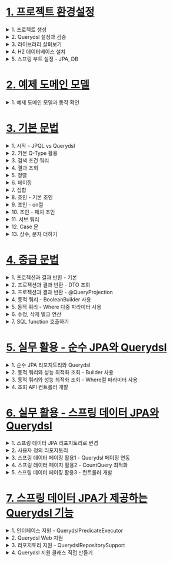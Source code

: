 # [1. 프로젝트 환경설정](./1.project-setting)

<details> <summary> 1. 프로젝트 생성 </summary>

</details>

<details> <summary> 2. Querydsl 설정과 검증 </summary>

### Querydsl 설정과 검증
- `build.gradle`에 주석을 참고해서 querydsl 설정 추가
```gradle
plugins {
	id 'org.springframework.boot' version ‘2.2.2.RELEASE'
	id 'io.spring.dependency-management' version '1.0.8.RELEASE'
	//querydsl 추가
	id "com.ewerk.gradle.plugins.querydsl" version "1.0.10"
	id 'java'
}
group = 'study'
version = '0.0.1-SNAPSHOT'
sourceCompatibility = '1.8'
configurations {
	compileOnly {
		extendsFrom annotationProcessor
	}
}
repositories {
	mavenCentral()
}
dependencies {
	implementation 'org.springframework.boot:spring-boot-starter-data-jpa'
	implementation 'org.springframework.boot:spring-boot-starter-web'
	//querydsl 추가
	implementation 'com.querydsl:querydsl-jpa'
	compileOnly 'org.projectlombok:lombok'
	runtimeOnly 'com.h2database:h2'
	annotationProcessor 'org.projectlombok:lombok'
	testImplementation('org.springframework.boot:spring-boot-starter-test') {
		exclude group: ‘org.junit.vintage’, module: ‘junit-vintage-engine'
	}
}
test {
	useJUnitPlatform()
}
//querydsl 추가 시작
def querydslDir = "$buildDir/generated/querydsl"
querydsl {
	jpa = true
	querydslSourcesDir = querydslDir
}
sourceSets {
	main.java.srcDir querydslDir
}
configurations {
	querydsl.extendsFrom compileClasspath
}
compileQuerydsl {
	options.annotationProcessorPath = configurations.querydsl
}
//querydsl 추가 끝
```

### Querydsl 환경설정 검증
**검증용 엔티티 생성**
```java
package study.querydsl.entity;
import lombok.Getter;
import lombok.Setter;
import javax.persistence.Entity;
import javax.persistence.GeneratedValue;
import javax.persistence.Id;
@Entity
@Getter @Setter
public class Hello {
    @Id @GeneratedValue
    private Long id;
}
```

#### 검증용 Q 타입 생성
**Gradle Intellij 사용법**
- Gradle -> Tasks -> build -> clean
- Gradle -> Tasks -> other -> compileQuerydsl

**Gradle 콘솔 사용법**
- ./gradlew clean compileQuerydsl

#### Q타입 생성 확인
- build -> generated -> querydsl
    - study.querydsl.entity.QHello.java 파일이 생성되어 있어야 함

> 참고: Q타입은 컴파일 시점에 자동 생성되므로 버전관리(GIT)에 포함하지 않는 것이 좋다. 앞서 설정에서
> 생성 위치를 gradle build 폴더 아래 생성되도록 했기 때문에 이 부분도 자연스럽게 해결된다.
> (대부분 gradle build 폴더를 git에 포함하지 않는다.)

**테스트 케이스로 실행 검증**
```java
package study.querydsl;
import com.querydsl.jpa.impl.JPAQueryFactory;
import org.assertj.core.api.Assertions;
import org.junit.jupiter.api.Test;
import org.springframework.beans.factory.annotation.Autowired;
import org.springframework.boot.test.context.SpringBootTest;
import org.springframework.test.annotation.Commit;
import org.springframework.transaction.annotation.Transactional;
import study.querydsl.entity.Hello;
import study.querydsl.entity.QHello;
import javax.persistence.EntityManager;
import java.util.List;
@SpringBootTest
@Transactional
class QuerydslApplicationTests {
    @Autowired
    EntityManager em;
    @Test
    void contextLoads() {
        Hello hello = new Hello();
        em.persist(hello);
        JPAQueryFactory query = new JPAQueryFactory(em);
        QHello qHello = QHello.hello; //Querydsl Q타입 동작 확인
        Hello result = query
                .selectFrom(qHello)
                .fetchOne();
        Assertions.assertThat(result).isEqualTo(hello);
        //lombok 동작 확인 (hello.getId())
        Assertions.assertThat(result.getId()).isEqualTo(hello.getId());
    }
}
```
- Querydsl Q타입이 정상 동작하는가?
- lombok이 정상 동작 하는가?

> 참고: 스프링 부트에 아무런 설정도 하지 않으면 h2 DB를 메모리 모드로 JVM안에서 실행한다.

</details>

<details> <summary> 3. 라이브러리 살펴보기 </summary>

### 라이브러리 살펴보기
**gradle 의존관계 보기**
- `./gradlew dependencies --configuration compileClasspath`

**Querydsl 라이브러리 살펴보기**
- querydsl-apt: Querydsl 관련 코드 생성 기능 제공
- querydsl-jpa: querydsl 라이브러리

**스프링 부트 라이브러리 살펴보기**
- spring-boot-starter-web
    - spring-boot-starter-tomcat: 톰캣 (웹서버)
    - spring-webmvc: 스프링 웹 MVC
- spring-boot-starter-data-jpa
    - spring-boot-starter-aop
    - spring-boot-starter-jdbc
        - HikariCP 커넥션 풀 (부트 2.0 기본)
    - hibernate + JPA: 하이버네이트 + JPA
    - spring-data-jpa: 스프링 데이터 JPA
- spring-boot-starter(공통): 스프링 부트 + 스프링 코어 + 로깅
    - spring-boot
        - spring-core
    - spring-boot-starter-logging
        - logback, slf4j

**테스트 라이브러리**
- spring-boot-starter-test
    - junit: 테스트 프레임워크, 스프링 부트 2.2부터 junit5( jupiter ) 사용
        - 과거 버전은 vintage
    - mockito: 목 라이브러리
    - assertj: 테스트 코드를 좀 더 편하게 작성하게 도와주는 라이브러리
        - https://joel-costigliola.github.io/assertj/index.html
    - spring-test: 스프링 통합 테스트 지원

- 핵심 라이브러리
    - 스프링 MVC
    - JPA, 하이버네이트
    - 스프링 데이터 JPA
    - Queryds

- 기타 라이브러리
    - H2 데이터베이스 클라이언트
    - 커넥션 풀: 부트 기본은 HikariCP
    - 로깅 SLF4J & LogBack
    - 테스트

</details>

<details> <summary> 4. H2 데이터베이스 설치 </summary>

### H2 데이터베이스 설치
- 개발이나 테스트 용도로 가볍고 편리한 DB, 웹 화면 제공

- https://www.h2database.com/html/main.html
- 다운로드 및 설치
- h2 데이터베이스 버전은 스프링 부트 버전에 맞춘다.
- 권한 주기: `chmod 755 h2.sh`
- 데이터 베이스 파일 생성 방법
    - `jdbc:h2:~/querydsl` (최소 한번)
    - `~/querydsl.mv.db`파일 생성 확인
    - 이후 부터는 `jdbc:h2:tcp://localhost/~/querydsl` 이렇게 접속

> 참고: H2 데이터베이스의 MVCC 옵션은 H2 1.4.198 버전부터 제거 되었다. 이후 부터는 옵션 없이
> 사용하면 된다.

> 주의: 가급적 안정화 버전을 사용해라. 1.4.200 버전은 몇가지 오류가 있다.
> 현재 안정화 버전은 1.4.199(2019-03-13) 입니다.
> 다운로드 링크: https://www.h2database.com/html/download.html


</details>

<details> <summary> 5. 스프링 부트 설정 - JPA, DB </summary>

### 스프링 부트 설정 - JPA, DB

- `application.yml`
```yml
spring:
 datasource:
 url: jdbc:h2:tcp://localhost/~/querydsl
 username: sa
 password:
 driver-class-name: org.h2.Driver
 jpa:
 hibernate:
 ddl-auto: create
 properties:
 hibernate:
# show_sql: true
 format_sql: true
logging.level:
 org.hibernate.SQL: debug
# org.hibernate.type: trace
```
- spring.jpa.hibernate.ddl-auto:create
    - 이 옵션은 애플리케이션 실행 시점에 테이블을 drop 하고, 다시 생성한다.

> 참고: 모든 로그 출력은 가급적 로거를 통해 남겨야 한다.
> `show_sql`: 옵션은 `System.out`에 하이버네이트 실행 SQL을 남긴다.
> `org.hibernate.SQL`: 옵션은 logger를 통해 하이버네이트 실행 SQL을 남긴다.

### 쿼리 파라미터 로그 남기기
- 로그에 다음을 추가하기 `org.hibernate.type`: SQL 실행 파라미터를 로그로 남긴다.
- 외부 라이브러리 사용
    - https://github.com/gavlyukovskiy/spring-boot-data-source-decorator
- 스프링 부트를 사용하면 이 라이브러리만 추가하면 된다.
```
implementation 'com.github.gavlyukovskiy:p6spy-spring-boot-starter:1.5.8'
```

> 참고: 쿼리 파라미터를 로그로 남기는 외부 라이브러리는 시스템 자원을 사용하므로, 개발 단계에서는
> 편하게 사용해도 된다. 하지만 운영시스템에 적용하려면 꼭 성능테스트를 하고 사용하는 것이 좋다

</details>


# [2. 예제 도메인 모델](./2.example-domain-model)

<details> <summary> 1. 예제 도메인 모델과 동작 확인 </summary>

### 예제 도메인 모델
- 스프링 데이터 JPA와 동일한 예제 도메인 모델

### 예쩨 도메인 모델과 동작확인

**엔티티 클래스**
![image](https://user-images.githubusercontent.com/28394879/134102684-acc050af-2014-40ac-ba32-92502e61b8b8.png)

**ERD**
![image](https://user-images.githubusercontent.com/28394879/134102731-e9f9f990-0f73-4ffd-b31d-de8a37b97dd6.png)

**Member 엔티티**
```java
package study.querydsl.entity;
import lombok.*;
import javax.persistence.*;
@Entity
@Getter @Setter
@NoArgsConstructor(access = AccessLevel.PROTECTED)
@ToString(of = {"id", "username", "age"})
public class Member {
 @Id
 @GeneratedValue
 @Column(name = "member_id")
 private Long id;
 private String username;
 private int age;
 @ManyToOne(fetch = FetchType.LAZY)
 @JoinColumn(name = "team_id")
 private Team team;
 public Member(String username) {
 this(username, 0);
 }
 public Member(String username, int age) {
 this(username, age, null);
 }
 public Member(String username, int age, Team team) {
 this.username = username;
 this.age = age;
 if (team != null) {
 changeTeam(team);
 }
 }
 public void changeTeam(Team team) {
 this.team = team;
 team.getMembers().add(this);
 }
}
```
- 롬복 설명
    - @Setter: 실무에서 가급적 Setter는 사용하지 않기
    - @NoArgsConstructor AccessLevel.PROTECTED: 기본 생성자 막고 싶은데, JPA 스팩상 PROTECTED로 열어 두어야 함
    - @ToString: 가급적 내부 필드만(연관관계 없는 필드만)
- `changeTeam()`으로 양방향 연관관계 한번에 처리(연관관계 편의 메소드)

**Team 엔티티**
```java
package study.querydsl.entity;
import lombok.*;
import javax.persistence.*;
import java.util.ArrayList;
import java.util.List;
@Entity
@Getter @Setter
@NoArgsConstructor(access = AccessLevel.PROTECTED)
@ToString(of = {"id", "name"})
public class Team {
 @Id @GeneratedValue
 @Column(name = "team_id")
 private Long id;
 private String name;
 @OneToMany(mappedBy = "team")
 List<Member> members = new ArrayList<>();
 public Team(String name) {
 this.name = name;
 }
}
```
- Member와 Team은 양방향 연관관계, `Member.team`이 연관관계의 주인, `Team.members`는 연관관계의 주인이 아님,
따라서 `Member.team`이 데이터베이스 외래키 값을 변경, 반대편은 읽기만 가능

**데이터 확인 테스트**
```java
package study.querydsl.entity;
import org.junit.jupiter.api.Test;
import org.springframework.boot.test.context.SpringBootTest;
import org.springframework.test.annotation.Commit;
import org.springframework.transaction.annotation.Transactional;
import javax.persistence.EntityManager;
import javax.persistence.PersistenceContext;
import java.util.List;
@SpringBootTest
@Transactional
@Commit
public class MemberTest {
 @PersistenceContext
 EntityManager em;
 @Test

 public void testEntity() {
 Team teamA = new Team("teamA");
 Team teamB = new Team("teamB");
 em.persist(teamA);
 em.persist(teamB);
 Member member1 = new Member("member1", 10, teamA);
 Member member2 = new Member("member2", 20, teamA);
 Member member3 = new Member("member3", 30, teamB);
 Member member4 = new Member("member4", 40, teamB);
 em.persist(member1);
 em.persist(member2);
 em.persist(member3);
 em.persist(member4);
 //초기화
 em.flush();
 em.clear();
 //확인
  List<Member> members = em.createQuery("select m from Member m",
 Member.class)
  .getResultList();
  for (Member member : members) {
  System.out.println("member=" + member);
  System.out.println("-> member.team=" + member.getTeam());
  }
  }
 }
```
- 가급적 순수 JPA로 동작 확인 (뒤에서 변경)
- db 테이블 결과 확인
- 지연 로딩 동작 확인


</details>


# [3. 기본 문법](./3.basic-grammar)

<details> <summary> 1. 시작 - JPQL vs Querydsl </summary>

### 시작 - JPQL vs Querydsl
**테스트 기본 코드**
```java
package study.querydsl;
import com.querydsl.jpa.impl.JPAQueryFactory;
import org.assertj.core.api.Assertions;
import org.junit.jupiter.api.BeforeEach;
import org.junit.jupiter.api.Test;
import org.springframework.boot.test.context.SpringBootTest;
import org.springframework.transaction.annotation.Transactional;
import study.querydsl.entity.Member;
import study.querydsl.entity.QMember;
import study.querydsl.entity.Team;
import javax.persistence.EntityManager;
import javax.persistence.PersistenceContext;
import java.util.List;
import static org.assertj.core.api.Assertions.*;
import static study.querydsl.entity.QMember.*;
@SpringBootTest
@Transactional
public class QuerydslBasicTest {
 @PersistenceContext
 EntityManager em;
 @BeforeEach
 public void before() {
 Team teamA = new Team("teamA");
 Team teamB = new Team("teamB");
 em.persist(teamA);
 em.persist(teamB);
 Member member1 = new Member("member1", 10, teamA);
 Member member2 = new Member("member2", 20, teamA);
 Member member3 = new Member("member3", 30, teamB);
 Member member4 = new Member("member4", 40, teamB);
 em.persist(member1);
 em.persist(member2);
 em.persist(member3);
 em.persist(member4);
 }
}
```
- 지금부터는 이 예제로 실행

**Querydsl vs JPQL**
```java
@Test
public void startJPQL() {
 //member1을 찾아라.
 String qlString =
 "select m from Member m " +
 "where m.username = :username";
 Member findMember = em.createQuery(qlString, Member.class)
 .setParameter("username", "member1")
 .getSingleResult();
 assertThat(findMember.getUsername()).isEqualTo("member1");
}
@Test
public void startQuerydsl() {
 //member1을 찾아라.
 JPAQueryFactory queryFactory = new JPAQueryFactory(em);
 QMember m = new QMember("m");
 Member findMember = queryFactory
 .select(m)
 .from(m)
 .where(m.username.eq("member1"))//파라미터 바인딩 처리
 .fetchOne();
 assertThat(findMember.getUsername()).isEqualTo("member1");
}
```
- `EntityManager`로 `JPAQueryFactory`생성
- Querydsl은 JPQL 빌더
- JPQL: 문자(실행 시점 오류), Querydsl: 코드(컴파일 시점 오류)
- JPQL: 파라미터 바인딩 직접, Querydsl: 파라미터 바인딩 자동 처리

**JPAQueryFactory를 필드로**
```java
package study.querydsl;
import com.querydsl.jpa.impl.JPAQueryFactory;
import org.assertj.core.api.Assertions;
import org.junit.jupiter.api.BeforeEach;
import org.junit.jupiter.api.Test;
import org.springframework.boot.test.context.SpringBootTest;
import org.springframework.transaction.annotation.Transactional;
import study.querydsl.entity.Member;
import study.querydsl.entity.QMember;
import study.querydsl.entity.Team;
import javax.persistence.EntityManager;
import javax.persistence.PersistenceContext;
import java.util.List;
import static org.assertj.core.api.Assertions.*;
import static study.querydsl.entity.QMember.*;
@SpringBootTest
@Transactional
public class QuerydslBasicTest {
 @PersistenceContext
 EntityManager em;
 JPAQueryFactory queryFactory;
 @BeforeEach
 public void before() {
 queryFactory = new JPAQueryFactory(em);
 //…
 }
 @Test
 public void startQuerydsl2() {
 //member1을 찾아라.
 QMember m = new QMember("m");
 Member findMember = queryFactory
 .select(m)
  .from(m)
  .where(m.username.eq("member1"))
  .fetchOne();
  assertThat(findMember.getUsername()).isEqualTo("member1");
  }
 }
```
- JPAQueryFactory를 필드로 제공하면 동시성 문제는 어떻게 될까? 동시성 문제는 JPAQueryFactory를
생성할 때 제공하는 EntityManager(em)에 달려있다. 스프링 프레임워크는 여러 쓰레드에서 동시에 같은
EntityManager에 접근해도, 트랜잭션 마다 별도의 영속성 컨텍스트를 제공하기 때문에, 동시성 문제는
걱정하지 않아도 된다.

</details>

<details> <summary> 2. 기본 Q-Type 활용 </summary>

### 기본 Q-Type 활용
**Q클래스 인스턴스를 사용하는 2가지 방법**
```java
QMember qMember = new QMember("m"); //별칭 직접 지정
QMember qMember = QMember.member; //기본 인스턴스 사용
```

**기본 인스턴스를 static import와 함께 사용**
```java
import static study.querydsl.entity.QMember.*;
@Test
public void startQuerydsl3() {
 //member1을 찾아라.
 Member findMember = queryFactory
 .select(member)
 .from(member)
 .where(member.username.eq("member1"))
 .fetchOne();
 assertThat(findMember.getUsername()).isEqualTo("member1");
}
```
- 다음 설정을 추가하면 실행되는 JPQL을 볼 수 있다.
```xml
spring.jpa.properties.hibernate.use_sql_comments: true
```
> 참고: 같은 테이블을 조인해야 하는 경우가 아니면 기본 인스턴스를 사용하자



</details>

<details> <summary> 3. 검색 조건 쿼리 </summary>

### 검색 조건 쿼리
**기본 검색 쿼리**
```java
@Test
public void search() {
 Member findMember = queryFactory
 .selectFrom(member)
 .where(member.username.eq("member1")
 .and(member.age.eq(10)))
 .fetchOne();
 assertThat(findMember.getUsername()).isEqualTo("member1");
}
```
- 검색 조건은 `.and()`, `.or()`를 메서드 체인으로 연결할 수 있다.

> 참고: `select`, `from`을 `selectFrom`으로 합칠 수 있음

**JPQL이 제공하는 모든 검색 조건 제공**
```java
member.username.eq("member1") // username = 'member1'
member.username.ne("member1") //username != 'member1'
member.username.eq("member1").not() // username != 'member1'
member.username.isNotNull() //이름이 is not null
member.age.in(10, 20) // age in (10,20)
member.age.notIn(10, 20) // age not in (10, 20)
member.age.between(10,30) //between 10, 30
member.age.goe(30) // age >= 30
member.age.gt(30) // age > 30
member.age.loe(30) // age <= 30
member.age.lt(30) // age < 30
member.username.like("member%") //like 검색
member.username.contains("member") // like ‘%member%’ 검색
member.username.startsWith("member") //like ‘member%’ 검색
//...
```

**AND 조건을 파라미터로 처리**
```java
@Test
public void searchAndParam() {
 List<Member> result1 = queryFactory
 .selectFrom(member)
 .where(member.username.eq("member1"),
 member.age.eq(10))
 .fetch();
 assertThat(result1.size()).isEqualTo(1);
}
```
- `where()`에 파라미터로 검색조건을 추가하면 `AND` 조건이 추가됨
- 이 경우 `null`값은 무시 -> 메서드 추출을 활용해서 동적 쿼리를 깔끔하게 만들 수 있음 -> 뒤에서 설명

</details>

<details> <summary> 4. 결과 조회 </summary>

### 결과 조회
- `fetch()`: 리스트 조회, 데이터 없으면 빈 리스트 반환
- `fetchOne()`: 단 건 조회
    - 결과가 없으면: `null`
    - 결과가 둘 이상이면: `com.querydsl.core.NonUniqueResultException`
- `fetchFirst()`: `limit(1).fetchOne()`
- `fetchResults()`: 페이징 정보 포함, total count 쿼리 추가 실행
- `fetchCount()`: count 쿼리로 변경해서 count 수 조회
```java
//List
List<Member> fetch = queryFactory
 .selectFrom(member)
 .fetch();
//단 건
Member findMember1 = queryFactory
 .selectFrom(member)
 .fetchOne();
//처음 한 건 조회
Member findMember2 = queryFactory
 .selectFrom(member)
 .fetchFirst();
//페이징에서 사용
QueryResults<Member> results = queryFactory
 .selectFrom(member)
 .fetchResults();
//count 쿼리로 변경
long count = queryFactory
 .selectFrom(member)
 .fetchCount();
```



</details>

<details> <summary> 5. 정렬 </summary>

### 정렬
```java
/**
 * 회원 정렬 순서
 * 1. 회원 나이 내림차순(desc)
 * 2. 회원 이름 올림차순(asc)
 * 단 2에서 회원 이름이 없으면 마지막에 출력(nulls last)
 */
@Test
public void sort() {
 em.persist(new Member(null, 100));
 em.persist(new Member("member5", 100));
 em.persist(new Member("member6", 100));
 List<Member> result = queryFactory
 .selectFrom(member)
 .where(member.age.eq(100))
 .orderBy(member.age.desc(), member.username.asc().nullsLast())
 .fetch();
 Member member5 = result.get(0);
 Member member6 = result.get(1);
 Member memberNull = result.get(2);
 assertThat(member5.getUsername()).isEqualTo("member5");
 assertThat(member6.getUsername()).isEqualTo("member6");
 assertThat(memberNull.getUsername()).isNull();
}
```
- `desc()`, `asc()`: 일반 정렬
- `nullsLast()`, `nullsFirst()`: null 데이터 순서 부여


</details>

<details> <summary> 6. 페이징 </summary>

### 페이징

**조회 건수 제한**
```java
@Test
public void paging1() {
 List<Member> result = queryFactory
 .selectFrom(member)
 .orderBy(member.username.desc())
 .offset(1) //0부터 시작(zero index)
 .limit(2) //최대 2건 조회
 .fetch();
 assertThat(result.size()).isEqualTo(2);
}
```

**전체 조회 수가 필요하면?**
```java
@Test
public void paging2() {
 QueryResults<Member> queryResults = queryFactory
 .selectFrom(member)
 .orderBy(member.username.desc())
 .offset(1)
 .limit(2)
 .fetchResults();
 assertThat(queryResults.getTotal()).isEqualTo(4);
 assertThat(queryResults.getLimit()).isEqualTo(2);
 assertThat(queryResults.getOffset()).isEqualTo(1);
 assertThat(queryResults.getResults().size()).isEqualTo(2);
}
```

> 주의: count 쿼리가 실행되니 성능상 주의!

> 참고: 실무에서 페이징 쿼리를 작성할 때, 데이터를 조회하는 쿼리는 여러 테이블을 조인해야 하지만,
> count 쿼리는 조인이 필요 없는 경우도 있다. 그런데 이렇게 자동화된 count쿼리는 원본 쿼리와 같이 모두
> 조인을 해버리기 때문에 성능이 안나올 수 있다. count쿼리에 조인이 필요없는 성능 최적화가 필요하다면,
> count 전용 쿼리를 별도로 작성해야 한다.

</details>

<details> <summary> 7. 집합 </summary>

### 집합

**집합 함수**
```java
/**
 * JPQL
 * select
 * COUNT(m), //회원수
 * SUM(m.age), //나이 합
 * AVG(m.age), //평균 나이
 * MAX(m.age), //최대 나이
 * MIN(m.age) //최소 나이
 * from Member m
 */
@Test
public void aggregation() throws Exception {
 List<Tuple> result = queryFactory
 .select(member.count(),
 member.age.sum(),
 member.age.avg(),
 member.age.max(),
 member.age.min())
 .from(member)
 .fetch();
 Tuple tuple = result.get(0);
 assertThat(tuple.get(member.count())).isEqualTo(4);
 assertThat(tuple.get(member.age.sum())).isEqualTo(100);
 assertThat(tuple.get(member.age.avg())).isEqualTo(25);
 assertThat(tuple.get(member.age.max())).isEqualTo(40);
 assertThat(tuple.get(member.age.min())).isEqualTo(10);
}
```
- JPQL이 제공하는 모든 집합 함수를 제공한다.
- tuple은 프로젝션과 결과반환에서 설명한다.

**GroupBy 사용**
```java
/**
 * 팀의 이름과 각 팀의 평균 연령을 구해라.
 */
@Test
public void group() throws Exception {
 List<Tuple> result = queryFactory
 .select(team.name, member.age.avg())
 .from(member)
 .join(member.team, team)
 .groupBy(team.name)
 .fetch();
 Tuple teamA = result.get(0);
 Tuple teamB = result.get(1);
 assertThat(teamA.get(team.name)).isEqualTo("teamA");
 assertThat(teamA.get(member.age.avg())).isEqualTo(15);
 assertThat(teamB.get(team.name)).isEqualTo("teamB");
 assertThat(teamB.get(member.age.avg())).isEqualTo(35);
}
```

- `groupBy`, 그룹화된 결과를 제한하려면 `having`

**groupBy(), having() 예시
```java
.groupBy(item.price)
.having(item.price.gt(1000))
```



</details>

<details> <summary> 8. 조인 - 기본 조인 </summary>

### 조인 - 기본 조인
**기본 조인**
- 조인의 기본 문법은 첫 번째 파라미터에 조인 대상을 지정하고, 두 번째 파라미터에 별칭(alias)으로 사용할 Q 타입을 지정하면 된다.
```java
join(조인 대상, 별칭으로 사용할 Q타입)
```

```java
/**
 * 팀 A에 소속된 모든 회원
 */
@Test
public void join() throws Exception {
 QMember member = QMember.member;
 QTeam team = QTeam.team;
 List<Member> result = queryFactory
 .selectFrom(member)
 .join(member.team, team)
 .where(team.name.eq("teamA"))
 .fetch();
 assertThat(result)
 .extracting("username")
 .containsExactly("member1", "member2");
}
```

- `join()`, `innerJoin()`: 내부 조인(inner join)
- `leftJoin()`: left 외부 조인(left outer join)
- `rightJoin()`: right 외부 조인(right outer join)
- JPQL의 `on`과 성능 최적화를 위한 `fetch`조인 제공 -> 다음 on 절에서 설명

**세타 조인**
- 연관관계가 없는 필드로 조인
```java
/**
 * 세타 조인(연관관계가 없는 필드로 조인)
 * 회원의 이름이 팀 이름과 같은 회원 조회
 */
@Test
public void theta_join() throws Exception {
 em.persist(new Member("teamA"));
 em.persist(new Member("teamB"));
 List<Member> result = queryFactory
 .select(member)
 .from(member, team)
 .where(member.username.eq(team.name))
 .fetch();
 assertThat(result)
 .extracting("username")
 .containsExactly("teamA", "teamB");
}
```
- from 절에 여러 엔티티를 선택해서 세타 조인
- 외부 조인 불가능 -> 다음에 설명할 조인 on을 사용하면 외부 조인 가능

</details>

<details> <summary> 9. 조인 - on절 </summary>

### 조인 - on절
- ON절을 활용한 조인(JPA 2.1부터 지원)
    1. 조인 대상 필터링
    2. 연관관계 없는 엔티티 외부 조인

**1. 조인 대상 필터링**

- 예) 회원과 팀을 조인하면서, 팀 이름이 teamA인 팀만 조인, 회원은 모두 조회
```java
/**
 * 예) 회원과 팀을 조인하면서, 팀 이름이 teamA인 팀만 조인, 회원은 모두 조회
 * JPQL: SELECT m, t FROM Member m LEFT JOIN m.team t on t.name = 'teamA'
 * SQL: SELECT m.*, t.* FROM Member m LEFT JOIN Team t ON m.TEAM_ID=t.id and
t.name='teamA'
 */
@Test
public void join_on_filtering() throws Exception {
 List<Tuple> result = queryFactory
 .select(member, team)
 .from(member)
 .leftJoin(member.team, team).on(team.name.eq("teamA"))
 .fetch();
 for (Tuple tuple : result) {
 System.out.println("tuple = " + tuple);
 }
}
```

**결과**
```java
t=[Member(id=3, username=member1, age=10), Team(id=1, name=teamA)]
t=[Member(id=4, username=member2, age=20), Team(id=1, name=teamA)]
t=[Member(id=5, username=member3, age=30), null]
t=[Member(id=6, username=member4, age=40), null]
```

> 참고: on 절을 활용해 조인 대상을 필터링 할 때, 외부 조인이 아니라 내부조인(inner join)을 사용하면,
> where 절에서 필터링 하는 것과 기능이 동일하다. 따라서 on 절을 활용한 조인 대상 필터링을 사용 할 때,
> 내부조인 이면 익숙한 where 절로 해결하고, 정말 외부조인이 필요한 경우에만 이 기능을 사용하자.

**2. 연관관계 없는 엔티티 외부 조인**

- 예) 회원의 이름과 팀의 이름이 같은 대상 외부 조인
```java
/**
 * 2. 연관관계 없는 엔티티 외부 조인
 * 예) 회원의 이름과 팀의 이름이 같은 대상 외부 조인
 * JPQL: SELECT m, t FROM Member m LEFT JOIN Team t on m.username = t.name
 * SQL: SELECT m.*, t.* FROM Member m LEFT JOIN Team t ON m.username = t.name
 */
@Test
public void join_on_no_relation() throws Exception {
 em.persist(new Member("teamA"));
 em.persist(new Member("teamB"));
 List<Tuple> result = queryFactory
 .select(member, team)
 .from(member)
 .leftJoin(team).on(member.username.eq(team.name))
 .fetch();
 for (Tuple tuple : result) {
 System.out.println("t=" + tuple);
 }
}
```

- 하이버네이트 5.1부터 `on`을 사용해서 서로 관계가 없는 필드로 외부 조인하는 기능이 추가되었다. 물론 내부조인도 가능하다.
- 주의! 문법을 잘 봐야 한다. **leftJoin()** 부분에 일반 조인과 다르게 엔티티 하나만 들어간다.
    - 일반조인: `leftJoin(member.team, team)`
    - on조인: `from(member).leftJoin(team).on(xxx)`

**결과**
```java
t=[Member(id=3, username=member1, age=10), null]
t=[Member(id=4, username=member2, age=20), null]
t=[Member(id=5, username=member3, age=30), null]
t=[Member(id=6, username=member4, age=40), null]
t=[Member(id=7, username=teamA, age=0), Team(id=1, name=teamA)]
t=[Member(id=8, username=teamB, age=0), Team(id=2, name=teamB)]
```

</details>

<details> <summary> 10. 조인 - 페치 조인 </summary>

### 조인 - 페치 조인
- 페치 조인은 SQL에서 제공하는 기능은 아니다.
- SQL조인을 활용해서 연관된 엔티티를 SQL 한번에 조회하는 기능이다.
- 주로 성능 최적화에 사용하는 방법이다.

**페치 조인 미적용**
- 지연로딩으로 Member, Team SQL 쿼리 각각 실행
```java
@PersistenceUnit
EntityManagerFactory emf;
@Test
public void fetchJoinNo() throws Exception {
 em.flush();
 em.clear();
 Member findMember = queryFactory
 .selectFrom(member)
 .where(member.username.eq("member1"))
 .fetchOne();
 boolean loaded =
emf.getPersistenceUnitUtil().isLoaded(findMember.getTeam());
 assertThat(loaded).as("페치 조인 미적용").isFalse();
}
```

**페치 조인 적용**
- 즉시로딩으로 Member, Team SQL 쿼리 조인으로 한번에 조회
```java
@Test
public void fetchJoinUse() throws Exception {
 em.flush();
 em.clear();
 Member findMember = queryFactory
 .selectFrom(member)
 .join(member.team, team).fetchJoin()
 .where(member.username.eq("member1"))
 .fetchOne();
 boolean loaded =
emf.getPersistenceUnitUtil().isLoaded(findMember.getTeam());
 assertThat(loaded).as("페치 조인 적용").isTrue();
}
```

**사용방법**
- `join(), leftJoin()` 등 조인 기능 뒤에 `fetchJoin()`이라고 추가하면 된다.

> 참고: 페치 조인에 대한 자세한 내용은 JPA 기본편이나, 활용 2편을 참고하자.


</details>

<details> <summary> 11. 서브 쿼리 </summary>

### 서브 쿼리
- `com.querydsl.jpa.JPAException` 사용

**서브 쿼리 eq 사용**

```java
/**
 * 나이가 가장 많은 회원 조회
 */
@Test
public void subQuery() throws Exception {
 QMember memberSub = new QMember("memberSub");
 List<Member> result = queryFactory
 .selectFrom(member)
 .where(member.age.eq(
 JPAExpressions
 .select(memberSub.age.max())
 .from(memberSub)
 ))
 .fetch();
 assertThat(result).extracting("age")
 .containsExactly(40);
}
```

**서브 쿼리 goe 사용**
```java
/**
 * 나이가 평균 나이 이상인 회원
 */
@Test
public void subQueryGoe() throws Exception {
 QMember memberSub = new QMember("memberSub");
 List<Member> result = queryFactory
 .selectFrom(member)
 .where(member.age.goe(
 JPAExpressions
 .select(memberSub.age.avg())
 .from(memberSub)
 ))
 .fetch();
 assertThat(result).extracting("age")
 .containsExactly(30,40);
}
```

**서브쿼리 여러 건 처리 in 사용**
```java
/**
 * 서브쿼리 여러 건 처리, in 사용
 */
@Test
public void subQueryIn() throws Exception {
 QMember memberSub = new QMember("memberSub");
 List<Member> result = queryFactory
 .selectFrom(member)
 .where(member.age.in(
 JPAExpressions
 .select(memberSub.age)
 .from(memberSub)
 .where(memberSub.age.gt(10))
 ))
 .fetch();
 assertThat(result).extracting("age")
 .containsExactly(20, 30, 40);
}
```

**select 절에 subquery**
```java
List<Tuple> fetch = queryFactory
 .select(member.username,
 JPAExpressions
 .select(memberSub.age.avg())
 .from(memberSub)
 ).from(member)
 .fetch();
for (Tuple tuple : fetch) {
 System.out.println("username = " + tuple.get(member.username));
 System.out.println("age = " +
tuple.get(JPAExpressions.select(memberSub.age.avg())
 .from(memberSub)));
}
```

**static import 활용**
```java
import static com.querydsl.jpa.JPAExpressions.select;
List<Member> result = queryFactory
 .selectFrom(member)
 .where(member.age.eq(
 select(memberSub.age.max())
 .from(memberSub)
 ))
 .fetch();
```

**from 절의 서브쿼리 한계**
- JPA JPQL 서브쿼리의 한계점으로 from 절의 서브쿼리(인라인 뷰)는 지원하지 않는다.
- 당연히 Querydsl도 지원하지 않는다.
- 하이버네이트 구현체를 사용하면 select 절의 서브쿼리는 지원한다.
- Querydsl도 하이버네이트 구현체를 사용하면 select 절의 서브쿼리를 지원한다.

**from 절의 서브쿼리 해결방안**
1. 서브쿼리를 join으로 변경한다. (가능한 상황도 있고, 불가능한 상황도 있다.)
2. 애플리케이션에서 쿼리를 2번 분리해서 실행한다.
3. nativeSQL을 사용한다.

</details>

<details> <summary> 12. Case 문 </summary>

### Case 문

**select, 조건절(where)에서 사용 가능**

**단순한 조건**
```java
List<String> result = queryFactory
 .select(member.age
 .when(10).then("열살")
 .when(20).then("스무살")
 .otherwise("기타"))
 .from(member)
 .fetch();
```

**복잡한 조건**
```java
List<String> result = queryFactory
 .select(new CaseBuilder()
 .when(member.age.between(0, 20)).then("0~20살")
 .when(member.age.between(21, 30)).then("21~30살")
 .otherwise("기타"))
 .from(member)
 .fetch();
```

**orderBy**에서 **Case** 문 함께 사용하기 예제

- 예를 들어서 다음과 같은 임의의 순서로 회원을 출력하고 싶다면?
1. 0 ~ 30살이 아닌 회원을 가장 먼저 출력
2. 0 ~ 20살 회원 출력
3. 21 ~ 30살 회원 출력

```java
NumberExpression<Integer> rankPath = new CaseBuilder()
 .when(member.age.between(0, 20)).then(2)
 .when(member.age.between(21, 30)).then(1)
 .otherwise(3);
List<Tuple> result = queryFactory
 .select(member.username, member.age, rankPath)
 .from(member)
 .orderBy(rankPath.desc())
 .fetch();
for (Tuple tuple : result) {
 String username = tuple.get(member.username);
 Integer age = tuple.get(member.age);
 Integer rank = tuple.get(rankPath);
 System.out.println("username = " + username + " age = " + age + " rank = "
+ rank);
}
```

- Querydsl은 자바 코드로 작성하기 때문에 `rankPath`처럼 복잡한 조건을 변수로 선언해서 `select`절, `orderBy`절에서 함께 사용할 수 있다.

```
결과
username = member4 age = 40 rank = 3
username = member1 age = 10 rank = 2
username = member2 age = 20 rank = 2
username = member3 age = 30 rank = 1
```

</details>

<details> <summary> 13. 상수, 문자 더하기 </summary>

### 상수, 문자 더하기

**상수가 필요하면 `Expressions.constant(xxx)` 사용**
```java
Tuple result = queryFactory
 .select(member.username, Expressions.constant("A"))
 .from(member)
 .fetchFirst();
```

> 참고: 위와 같이 최적화가 가능하면 SQL에 constant 값을 넘기지 않는다. 상수를 더하는 것 처럼 최적화가
> 어려우면 SQL에 constant값을 넘긴다.

**문자 더하기 concat**
```java
String result = queryFactory
 .select(member.username.concat("_").concat(member.age.stringValue()))
 .from(member)
 .where(member.username.eq("member1"))
 .fetchOne();
```

- 결과: member1_10

> 참고: `member.age.stringValue()` 부분이 중요한데, 문자가 아닌 다른 타입들은 `stringValue()`로
> 문자로 변환할 수 있다. 이 방법은 ENUM을 처리할 때도 자주 사용한다.


</details>



# [4. 중급 문법](./1.project-setting)

<details> <summary> 1. 프로젝션과 결과 반환 - 기본 </summary>

### 프로젝션과 결과 반환 - 기본
- 프로젝션: select 대상 지정

### 프로젝션 대상이 하나
```java
List<String> result = queryFactory
    .select(member.username)
    .from(member)
    .fetch();
```
- 프로젝션 대상이 하나면 타입을 명확하게 지정할 수 있음
- 프로젝션 대상이 둘 이상이면 튜플이나 DTO로 조회

### 튜플 조회
- 프로젝션 대상이 둘 이상일때 사용

`com.querydsl.core.Tuple`
```java
List<Tuple> result = queryFactory
 .select(member.username, member.age)
 .from(member)
 .fetch();
for (Tuple tuple : result) {
 String username = tuple.get(member.username);
 Integer age = tuple.get(member.age);
 System.out.println("username=" + username);
 System.out.println("age=" + age);
}
```



</details>

<details> <summary> 2. 프로젝션과 결과 반환 - DTO 조회 </summary>

### 프로젝션과 결과 반환 - DTO 조회


### 순수 JPA에서 DTO 조회

**MemberDto**
```java
package study.querydsl.dto;
import lombok.Data;
@Data
public class MemberDto {
 private String username;
 private int age;
 public MemberDto() {
 }
 public MemberDto(String username, int age) {
 this.username = username;
 this.age = age;
 }
}
```

**순수 JPA에서 DTO 조회 코드**
```java
List<MemberDto> result = em.createQuery(
 "select new study.querydsl.dto.MemberDto(m.username, m.age) " +
 "from Member m", MemberDto.class)
 .getResultList();
```
- 순수 JPA에서 DTO를 조회할 때는 new 명령어를 사용해야 함
- DTO의 package이름을 다 적어줘야해서 지저분함
- 생성자 방식만 지원함

### Querydsl 빈 생성(Bean population)
- 결과를 DTO 반환할 때 사용
- 다음 3가지 방법 지원
    - 프로퍼티 접근
    - 필드 직접 접근
    - 생성자 사용

**프로퍼티 접근 - Setter**
```java
List<MemberDto> result = queryFactory
 .select(Projections.bean(MemberDto.class,
 member.username,
 member.age))
 .from(member)
 .fetch();
```

**필드 직접 접근**
```java
List<MemberDto> result = queryFactory
 .select(Projections.fields(MemberDto.class,
 member.username,
 member.age))
 .from(member)
 .fetch();
```

**별칭이 다를 때**
```java
package study.querydsl.dto;

import lombok.Data;
@Data
public class UserDto {
 private String name;
 private int age;
}
```

```java
List<UserDto> fetch = queryFactory
 .select(Projections.fields(UserDto.class,
 member.username.as("name"),
 ExpressionUtils.as(
 JPAExpressions
 .select(memberSub.age.max())
 .from(memberSub), "age")
 )
 ).from(member)
 .fetch();
```
- 프로퍼티나, 필드 접근 생성 방식에서 이름이 다를 때 해결 방안
- `ExpressionUtils.as(source, alias)`: 필드나, 서브 쿼리에 별칭 사용
- `username.as("memberName")`: 필드에 별칭 사용

**생성자 사용**
```java
List<MemberDto> result = queryFactory
 .select(Projections.constructor(MemberDto.class,
 member.username,
 member.age))
 .from(member)
 .fetch();
}
```



</details>

<details> <summary> 3. 프로젝션과 결과 반환 - @QueryProjection </summary>

### 프로젝션과 결과 반환 - @QueryProjection

**생성자 + @QueryProjection**
```java
package study.querydsl.dto;
import com.querydsl.core.annotations.QueryProjection;
import lombok.Data;
@Data
public class MemberDto {
 private String username;
 private int age;
 public MemberDto() {
 }
 @QueryProjection
 public MemberDto(String username, int age) {
 this.username = username;
 this.age = age;
 }
}
```
- `./gradlew compileQuerydsl`
- `QMemberDto` 생성 확인

**@QueryProjection 활용**
```java
List<MemberDto> result = queryFactory
 .select(new QMemberDto(member.username, member.age))
 .from(member)
 .fetch();
```
- 이 방법은 컴파일러로 타입을 체크할 수 있으므로 가장 안전한 방법이다. 다만 DTO에 QueryDSL 어노테이션을 유지해야하는 점과
DTO까지 Q파일을 생성해야 하는 단점이 있다.

**distinct**
```java
List<String> result = queryFactory
 .select(member.username).distinct()
 .from(member)
 .fetch();
```

> 참고: distinct는 JPQL의 distinct와 같다.

</details>

<details> <summary> 4. 동적 쿼리 - BooleanBuilder 사용 </summary>

### 동적 쿼리 - BooleanBuilder 사용

**동적 쿼리를 해결하는 두가지 방식**

- BooleanBuilder
- Where 다중 파라미터 사용

```java
@Test
public void 동적쿼리_BooleanBuilder() throws Exception {
 String usernameParam = "member1";
 Integer ageParam = 10;
 List<Member> result = searchMember1(usernameParam, ageParam);
 Assertions.assertThat(result.size()).isEqualTo(1);
}
private List<Member> searchMember1(String usernameCond, Integer ageCond) {
 BooleanBuilder builder = new BooleanBuilder();
 if (usernameCond != null) {
 builder.and(member.username.eq(usernameCond));
 }
 if (ageCond != null) {
 builder.and(member.age.eq(ageCond));
 }
 return queryFactory
 .selectFrom(member)
 .where(builder)
 .fetch();
}
```



</details>

<details> <summary> 5. 동적 쿼리 - Where 다중 파라미터 사용 </summary>

### 동적 쿼리 - Where 다중 파라미터 사용

```java
@Test
public void 동적쿼리_WhereParam() throws Exception {
 String usernameParam = "member1";
 Integer ageParam = 10;
 List<Member> result = searchMember2(usernameParam, ageParam);
 Assertions.assertThat(result.size()).isEqualTo(1);
}
private List<Member> searchMember2(String usernameCond, Integer ageCond) {
 return queryFactory
 .selectFrom(member)
 .where(usernameEq(usernameCond), ageEq(ageCond))
 .fetch();
}
private BooleanExpression usernameEq(String usernameCond) {
 return usernameCond != null ? member.username.eq(usernameCond) : null;
}
private BooleanExpression ageEq(Integer ageCond) {
 return ageCond != null ? member.age.eq(ageCond) : null;
}
```
- `where`조건에 `null`값은 무시된다.
- 메서드를 다른 쿼리에서도 재활용 할 수 있다.
- 쿼리 자체의 가독성이 높아진다.

**조합 가능**
```java
private BooleanExpression allEq(String usernameCond, Integer ageCond) {
 return usernameEq(usernameCond).and(ageEq(ageCond));
}
```
- `null` 체크는 주의해서 처리해야함

</details>

<details> <summary> 6. 수정, 삭제 벌크 연산 </summary>

### 수정, 삭제 벌크 연산

**쿼리 한번으로 대량 데이터 수정**
```java
long count = queryFactory
 .update(member)
 .set(member.username, "비회원")
 .where(member.age.lt(28))
 .execute();
```

**기존 숫자에 1 더하기**
```java
long count = queryFactory
 .update(member)
 .set(member.age, member.age.add(1))
 .execute();
```

- 곱하기: `multiply(x)`

```java
update member
 set age = age + 1
```

**쿼리 한번으로 대량 데이터 삭제**
```
long count = queryFactory
 .delete(member)
 .where(member.age.gt(18))
 .execute();
```

> 주의: JPQL 배치와 마찬가지로, 영속성 컨텍스트에 있는 엔티티를 무시하고 실행되기 때문에 배치 쿼리를
> 실행하고 나면 영속성 컨텍스트를 초기화 하는 것이 안전하다.



</details>

<details> <summary> 7. SQL function 호출하기 </summary>

### SQL function 호출하기

- SQL function은 JPA와 같이 Dialect에 등록된 내용만 호출할 수 있다.

**member -> M 으로 변경하는 replace 함수 사용**
```java
String result = queryFactory
 .select(Expressions.stringTemplate("function('replace', {0}, {1},
{2})", member.username, "member", "M"))
 .from(member)
 .fetchFirst(
```

**소문자로 변경해서 비교하라**
```java
.select(member.username)
.from(member)
.where(member.username.eq(Expressions.stringTemplate("function('lower', {0})",
member.username)))
```

- lower 같은 ansi 표준 함수들은 querydsl이 상당부분 내장하고 있다. 따라서 다음과 같이 처리해도 결과는 같다.
```java
.where(member.username.eq(member.username.lower()))
```

</details>



# [5. 실무 활용 - 순수 JPA와 Querydsl](./5.jpa-vs-querydsl)

<details> <summary> 1. 순수 JPA 리포지토리와 Querydsl </summary>

- 순수 JPA 리포지토리와 Querydsl
- 동적쿼리 Builder 적용
- 동적쿼리 Where 적용
- 조회 API 컨트롤러 개발

### 순수 JPA 리포지토리와 Querydsl

### 순수 JPA 리포지토리
**순수 JPA 리포지토리**

```java
package study.querydsl.repository;
import com.querydsl.core.BooleanBuilder;
import com.querydsl.core.types.dsl.BooleanExpression;
import com.querydsl.jpa.impl.JPAQueryFactory;
import org.springframework.stereotype.Repository;
import study.querydsl.dto.MemberSearchCondition;
import study.querydsl.dto.MemberTeamDto;
import study.querydsl.dto.QMemberTeamDto;
import study.querydsl.entity.Member;
import javax.persistence.EntityManager;
import java.util.List;
import java.util.Optional;
import static org.springframework.util.StringUtils.hasText;
import static org.springframework.util.StringUtils.isEmpty;
import static study.querydsl.entity.QMember.member;
import static study.querydsl.entity.QTeam.team;
@Repository
public class MemberJpaRepository {
 private final EntityManager em;
 private final JPAQueryFactory queryFactory;
 public MemberJpaRepository(EntityManager em) {
 this.em = em;
 this.queryFactory = new JPAQueryFactory(em);
 }
 public void save(Member member) {
 em.persist(member);
 }
 public Optional<Member> findById(Long id) {
 Member findMember = em.find(Member.class, id);
 return Optional.ofNullable(findMember);
 }
 public List<Member> findAll() {
 return em.createQuery("select m from Member m", Member.class)
 .getResultList();
 }
 public List<Member> findByUsername(String username) {
 return em.createQuery("select m from Member m where m.username
= :username", Member.class)
 .setParameter("username", username)
 .getResultList();
 }
}
```

**순수 JPA 리포지토리 테스트**

```java
package study.querydsl.repository;
import org.junit.jupiter.api.Test;
import org.springframework.beans.factory.annotation.Autowired;
import org.springframework.boot.test.context.SpringBootTest;
import org.springframework.transaction.annotation.Transactional;
import study.querydsl.dto.MemberSearchCondition;
import study.querydsl.dto.MemberTeamDto;
import study.querydsl.entity.Member;
import study.querydsl.entity.Team;
import javax.persistence.EntityManager;
import java.util.List;
import static org.assertj.core.api.Assertions.assertThat;
@SpringBootTest
@Transactional
class MemberJpaRepositoryTest {
 @Autowired
 EntityManager em;
 @Autowired
 MemberJpaRepository memberJpaRepository;
 @Test
 public void basicTest() {
 Member member = new Member("member1", 10);
 memberJpaRepository.save(member);
 Member findMember = memberJpaRepository.findById(member.getId()).get();
 assertThat(findMember).isEqualTo(member);
 List<Member> result1 = memberJpaRepository.findAll();
 assertThat(result1).containsExactly(member);
 List<Member> result2 = memberJpaRepository.findByUsername("member1");
 assertThat(result2).containsExactly(member);
 }
```

### Querydsl 사용

**순수 JPA 리포지토리 - Querydsl 추가**
```java
public List<Member> findAll_Querydsl() {
 return queryFactory
 .selectFrom(member).fetch();
 }

 public List<Member> findByUsername_Querydsl(String username) {
 return queryFactory
 .selectFrom(member)
 .where(member.username.eq(username))
 .fetch();
 }
```

**Querydsl 테스트 추가**
```java
@Test
public void basicQuerydslTest() {
 Member member = new Member("member1", 10);
 memberJpaRepository.save(member);
 Member findMember = memberJpaRepository.findById(member.getId()).get();
 assertThat(findMember).isEqualTo(member);
 List<Member> result1 = memberJpaRepository.findAll_Querydsl();
 assertThat(result1).containsExactly(member);
 List<Member> result2 =
memberJpaRepository.findByUsername_Querydsl("member1");
 assertThat(result2).containsExactly(member);
}
```

### JPAQueryFactory 스프링 빈 등록
- 다음과 같이 `JPAQueryFactory`를 스프링 빈으로 등록해서 주입받아 사용해도 된다.
```java
@Bean
JPAQueryFactory jpaQueryFactory(EntityManager em) {
return new JPAQueryFactory(em);
}
```

> 참고: 동시성 문제는 걱정하지 않아도 된다. 왜냐하면 여기서 스프링이 주입해주는 엔티티 매니저는 실제
> 동작 시점에 진짜 엔티티 매니저를 찾아주는 프록시용 가짜 엔티티 매니저이다. 이 가짜 엔티티 매니저는
> 실제 사용 시점에 트랜잭션 단위로 실제 엔티티 매니저(영속성 컨텍스트)를 할당해준다.
> 더 자세한 내용은 자바 ORM 표준 JPA 책 13.1 트랜잭션 범위의 영속성 컨텍스트를 참고하자.


</details>

<details> <summary> 2. 동적 쿼리와 성능 최적화 조회 - Builder 사용 </summary>

### 동적 쿼리와 성능 최적화 조회 - Builder 사용
**MemberTeamDto - 조회 최적화용 DTO 추가**
```java
package study.querydsl.dto;
import com.querydsl.core.annotations.QueryProjection;
import lombok.Data;
@Data
public class MemberTeamDto {
 private Long memberId;
 private String username;
 private int age;
 private Long teamId;
 private String teamName;
 @QueryProjection
 public MemberTeamDto(Long memberId, String username, int age, Long teamId,
String teamName) {
 this.memberId = memberId;
 this.username = username;
 this.age = age;
 this.teamId = teamId;
 this.teamName = teamName;
 }
}
```
- `@QueryProjection`을 추가했다. `QMemberTeamDto`를 생성하기 위해 `./gradlew compileQuerydsl`을 한번 실행하자.

> 참고: `@QueryProjection`을 사용하면 해당 DTO가 Querydsl을 의존하게 된다. 이런 의존이 싫으면,
> 해당 에노테이션을 제거하고, `Projection.bean(), fields(), constructor()`을 사용하면 된다.

**회원 검색 조건**
```java
package study.querydsl.dto;
import lombok.Data;
@Data
public class MemberSearchCondition {
 //회원명, 팀명, 나이(ageGoe, ageLoe)
 private String username;
 private String teamName;
 private Integer ageGoe;
 private Integer ageLoe;
}
```
- 이름이 너무 길면 `MemberCond`등으록 줄여 사용해도 된다.

### 동적쿼리 - Builder 사용
**Builder를 사용한 예제**
```java
//Builder 사용
//회원명, 팀명, 나이(ageGoe, ageLoe)
public List<MemberTeamDto> searchByBuilder(MemberSearchCondition condition) {
 BooleanBuilder builder = new BooleanBuilder();
 if (hasText(condition.getUsername())) {
 builder.and(member.username.eq(condition.getUsername()));
 }
 if (hasText(condition.getTeamName())) {
 builder.and(team.name.eq(condition.getTeamName()));
 }
 if (condition.getAgeGoe() != null) {
 builder.and(member.age.goe(condition.getAgeGoe()));
 }
 if (condition.getAgeLoe() != null) {
 builder.and(member.age.loe(condition.getAgeLoe()));
 }
 return queryFactory
 .select(new QMemberTeamDto(
 member.id,
 member.username,
 member.age,
 team.id,
 team.name))
 .from(member)
 .leftJoin(member.team, team)
 .where(builder)
 .fetch();
}
```

**조회 예제 테스트**
```java
@Test
public void searchTest() {
 Team teamA = new Team("teamA");
 Team teamB = new Team("teamB");
 em.persist(teamA);
 em.persist(teamB);
 Member member1 = new Member("member1", 10, teamA);
 Member member2 = new Member("member2", 20, teamA);
 Member member3 = new Member("member3", 30, teamB);
 Member member4 = new Member("member4", 40, teamB);
 em.persist(member1);
 em.persist(member2);
 em.persist(member3);
 em.persist(member4);
 MemberSearchCondition condition = new MemberSearchCondition();
 condition.setAgeGoe(35);
 condition.setAgeLoe(40);
 condition.setTeamName("teamB");
 List<MemberTeamDto> result =
memberJpaRepository.searchByBuilder(condition);
 assertThat(result).extracting("username").containsExactly("member4");
}
```


</details>

<details> <summary> 3. 동적 쿼리와 성능 최적화 조회 - Where절 파라미터 사용 </summary>

### 동적 쿼리와 성능 최적화 조회 - Where절 파라미터 사용

**Where절에 파라미터를 사용한 예제**
```java
//회원명, 팀명, 나이(ageGoe, ageLoe)
public List<MemberTeamDto> search(MemberSearchCondition condition) {
 return queryFactory
 .select(new QMemberTeamDto(
 member.id,
 member.username,
 member.age,
 team.id,
 team.name))
 .from(member)
 .leftJoin(member.team, team)
 .where(usernameEq(condition.getUsername()),
 teamNameEq(condition.getTeamName()),
 ageGoe(condition.getAgeGoe()),
 ageLoe(condition.getAgeLoe()))
 .fetch();
}
private BooleanExpression usernameEq(String username) {
 return isEmpty(username) ? null : member.username.eq(username);
}
private BooleanExpression teamNameEq(String teamName) {
 return isEmpty(teamName) ? null : team.name.eq(teamName);
}
private BooleanExpression ageGoe(Integer ageGoe) {
 return ageGoe == null ? null : member.age.goe(ageGoe);
}
private BooleanExpression ageLoe(Integer ageLoe) {
 return ageLoe == null ? null : member.age.loe(ageLoe);
}
```

**참고: where 절에 파라미터 방식을 사용하면 조건 재사용 가능**
```java
//where 파라미터 방식은 이런식으로 재사용이 가능하다.
public List<Member> findMember(MemberSearchCondition condition) {
 return queryFactory
 .selectFrom(member)
 .leftJoin(member.team, team)
 .where(usernameEq(condition.getUsername()),
 teamNameEq(condition.getTeamName()),
 ageGoe(condition.getAgeGoe()),
 ageLoe(condition.getAgeLoe()))
 .fetch();
}
```

</details>

<details> <summary> 4. 조회 API 컨트롤러 개발 </summary>

### 조회 API 컨트롤러 개발
- 편리한 데이터 확인을 위해 샘플 데이터를 추가하자
- 샘플 데이터 추가가 테스트 케이스 실행에 영향을 주지 않도록 다음과 같이 프로파일을 설정하자

**프로파일 설정**

- `src/main/resources/application.yml`
```yml
spring:
 profiles:
 active: local
```


**테스트는 기존 application.yml을 복사해서 다음 경로로 복사하고, 프로파일을 test로 수정하자**

- `src/test/resources/application.yml`
```yml
spring:
 profiles:
 active: test
```

- 이렇게 분리하면 main 소스코드와 테스트 소스 코드 실행시 프로파일을 분리할 수 있다.

**샘플 데이터 추가**
```java
package study.querydsl;
import lombok.RequiredArgsConstructor;
import org.springframework.context.annotation.Profile;
import org.springframework.stereotype.Component;
import org.springframework.transaction.annotation.Transactional;
import study.querydsl.entity.Member;
import study.querydsl.entity.Team;
import javax.annotation.PostConstruct;
import javax.persistence.EntityManager;
import javax.persistence.PersistenceContext;
@Profile("local")
@Component
@RequiredArgsConstructor
public class InitMember {
 private final InitMemberService initMemberService;
 @PostConstruct
 public void init() {
 initMemberService.init();
 }
 @Component
 static class InitMemberService {
 @PersistenceContext
 EntityManager em;
 @Transactional
 public void init() {
 Team teamA = new Team("teamA");
 Team teamB = new Team("teamB");
 em.persist(teamA);
 em.persist(teamB);
 for (int i = 0; i < 100; i++) {
 Team selectedTeam = i % 2 == 0 ? teamA : teamB;
 em.persist(new Member("member" + i, i, selectedTeam));
 }
 }
 }
}
```

**조회 컨트롤러**
```java
package study.querydsl.controller;
import lombok.RequiredArgsConstructor;
import org.springframework.web.bind.annotation.GetMapping;
import org.springframework.web.bind.annotation.RestController;
import study.querydsl.dto.MemberSearchCondition;
import study.querydsl.dto.MemberTeamDto;
import study.querydsl.repository.MemberJpaRepository;
import java.util.List;
@RestController
@RequiredArgsConstructor
public class MemberController {
 private final MemberJpaRepository memberJpaRepository;
 @GetMapping("/v1/members")
 public List<MemberTeamDto> searchMemberV1(MemberSearchCondition condition)
{
 return memberJpaRepository.search(condition);
 }
}
```

- 예제 실행(postman)
- `http://localhost:8080/v1/members?teamName=teamB&ageGoe=31&ageLoe=35`


</details>

# [6. 실무 활용 - 스프링 데이터 JPA와 Querydsl](./6.spring-data-jpa-vs-querydsl)

<details> <summary> 1. 스프링 데이터 JPA 리포지토리로 변경 </summary>

### 스프링 데이터 JPA 리포지토리로 변경

**스프링 데이터 JPA - MemberRepository 생성**
```java
package study.querydsl.repository;
import org.springframework.data.jpa.repository.JpaRepository;
import study.querydsl.entity.Member;
import java.util.List;
public interface MemberRepository extends JpaRepository<Member, Long> {
 List<Member> findByUsername(String username);
}
```

**스프링 데이터 JPA 테스트**
```java
package study.querydsl.repository;
import org.junit.jupiter.api.Test;
import org.springframework.beans.factory.annotation.Autowired;
import org.springframework.boot.test.context.SpringBootTest;
import org.springframework.transaction.annotation.Transactional;
import study.querydsl.dto.MemberSearchCondition;
import study.querydsl.dto.MemberTeamDto;
import study.querydsl.entity.Member;
import study.querydsl.entity.Team;
import javax.persistence.EntityManager;
import java.util.List;
import static org.assertj.core.api.Assertions.assertThat;
@SpringBootTest
@Transactional
class MemberRepositoryTest {
 @Autowired
 EntityManager em;
 @Autowired
 MemberRepository memberRepository;
 @Test
 public void basicTest() {
 Member member = new Member("member1", 10);
 memberRepository.save(member);
 Member findMember = memberRepository.findById(member.getId()).get();
 assertThat(findMember).isEqualTo(member);
 List<Member> result1 = memberRepository.findAll();
 assertThat(result1).containsExactly(member);
 List<Member> result2 = memberRepository.findByUsername("member1");
 assertThat(result2).containsExactly(member);
 }
}
```
- Querydsl 전용 기능인 회원 search를 작성할 수 없다 -> 사용자 정의 리포지토리 필요


</details>


<details> <summary> 2. 사용자 정의 리포지토리 </summary>

### 사용자 정의 리포지토리

**사용자 정의 리포지토리 사용법**
1. 사용자 정의 인터페이스 작성
2. 사용자 정의 인터페이스 구현
3. 스프링 데이터 리포지토리에 사용자 정의 인터페이스 상속

**사용자 정의 리포지토리 구성**

![image](https://user-images.githubusercontent.com/28394879/134791857-d9c38daf-f837-45e6-9d3b-5558414e92c0.png)


**1. 사용자 정의 인터페이스 작성**
```java
package study.querydsl.repository;
import study.querydsl.dto.MemberSearchCondition;
import study.querydsl.dto.MemberTeamDto;
import java.util.List;
public interface MemberRepositoryCustom {
 List<MemberTeamDto> search(MemberSearchCondition condition);
}
```

**2. 사용자 정의 인터페이스 구현**
```java
package study.querydsl.repository;
import com.querydsl.core.types.dsl.BooleanExpression;
import com.querydsl.jpa.impl.JPAQueryFactory;
import study.querydsl.dto.MemberSearchCondition;
import study.querydsl.dto.MemberTeamDto;
import study.querydsl.dto.QMemberTeamDto;
import javax.persistence.EntityManager;
import java.util.List;
import static org.springframework.util.StringUtils.isEmpty;
import static study.querydsl.entity.QMember.member;
import static study.querydsl.entity.QTeam.team;
public class MemberRepositoryImpl implements MemberRepositoryCustom {
 private final JPAQueryFactory queryFactory;
 public MemberRepositoryImpl(EntityManager em) {
 this.queryFactory = new JPAQueryFactory(em);
 }
 @Override
 //회원명, 팀명, 나이(ageGoe, ageLoe)
 public List<MemberTeamDto> search(MemberSearchCondition condition) {
 return queryFactory
 .select(new QMemberTeamDto(
 member.id,
 member.username,
 member.age,
 team.id,
 team.name))
 .from(member)
 .leftJoin(member.team, team)
 .where(usernameEq(condition.getUsername()),
 teamNameEq(condition.getTeamName()),
 ageGoe(condition.getAgeGoe()),
 ageLoe(condition.getAgeLoe()))
 .fetch();
 }
 private BooleanExpression usernameEq(String username) {
 return isEmpty(username) ? null : member.username.eq(username);
 }
 private BooleanExpression teamNameEq(String teamName) {
 return isEmpty(teamName) ? null : team.name.eq(teamName);
 }
 private BooleanExpression ageGoe(Integer ageGoe) {
 return ageGoe == null ? null : member.age.goe(ageGoe);
 }
 private BooleanExpression ageLoe(Integer ageLoe) {
 return ageLoe == null ? null : member.age.loe(ageLoe);
 }
}
```

**3. 스프링 데이터 리포지토리에 사용자 정의 인터페이스 상속**
```java
package study.querydsl.repository;
import org.springframework.data.jpa.repository.JpaRepository;
import study.querydsl.entity.Member;
import java.util.List;
public interface MemberRepository extends JpaRepository<Member, Long>,
MemberRepositoryCustom {
 List<Member> findByUsername(String username);
}
```

**커스텀 리포지토리 동작 테스트 추가**
```java
@Test
public void searchTest() {
 Team teamA = new Team("teamA");
 Team teamB = new Team("teamB");
 em.persist(teamA);
 em.persist(teamB);
 Member member1 = new Member("member1", 10, teamA);
 Member member2 = new Member("member2", 20, teamA);
 Member member3 = new Member("member3", 30, teamB);
 Member member4 = new Member("member4", 40, teamB);
 em.persist(member1);
 em.persist(member2);
 em.persist(member3);
 em.persist(member4);
 MemberSearchCondition condition = new MemberSearchCondition();
 condition.setAgeGoe(35);
 condition.setAgeLoe(40);
 condition.setTeamName("teamB");
 List<MemberTeamDto> result = memberRepository.search(condition);
 assertThat(result).extracting("username").containsExactly("member4");
}
```


</details>

<details> <summary> 3. 스프링 데이터 페이징 활용1 - Querydsl 페이징 연동 </summary>

### 스프링 데이터 페이징 활용1 - Querydsl 페이징 연동
- 스프링 데이터의 Page, Pageable을 활용해보자
- 전체 카운트를 한번에 조회하는 단순한 방법
- 데이터 내용과 전체 카운트를 별도로 조회하는 방법

**사용자 정의 인터페이스에 페이징 2가지 추가**
```java
package study.querydsl.repository;
import org.springframework.data.domain.Page;
import org.springframework.data.domain.Pageable;
import study.querydsl.dto.MemberSearchCondition;
import study.querydsl.dto.MemberTeamDto;
import java.util.List;
public interface MemberRepositoryCustom {
 List<MemberTeamDto> search(MemberSearchCondition condition);
 Page<MemberTeamDto> searchPageSimple(MemberSearchCondition condition,
Pageable pageable);
 Page<MemberTeamDto> searchPageComplex(MemberSearchCondition condition,
Pageable pageable);
}
```

**전체 카운트를 한번에 조회하는 단순한 방법(searchPageSimple(), fetchResults() 사용)**
```java
/**
 * 단순한 페이징, fetchResults() 사용
 */
@Override
public Page<MemberTeamDto> searchPageSimple(MemberSearchCondition condition,
Pageable pageable) {
 QueryResults<MemberTeamDto> results = queryFactory
 .select(new QMemberTeamDto(
 member.id,
 member.username,
 member.age,
 team.id,
 team.name))
 .from(member)
 .leftJoin(member.team, team)
 .where(usernameEq(condition.getUsername()),
 teamNameEq(condition.getTeamName()),
 ageGoe(condition.getAgeGoe()),
 ageLoe(condition.getAgeLoe()))
 .offset(pageable.getOffset())
 .limit(pageable.getPageSize())
 .fetchResults();
 List<MemberTeamDto> content = results.getResults();
 long total = results.getTotal();
 return new PageImpl<>(content, pageable, total);
}
```
- Querydsl이 제공하는 `fetchResults()`를 사용하면 내용과 전체 카운트를 한번에 조회할 수 있다. (실제 쿼리는 2번 호출)
- `fetchResult()`는 카운트 쿼리 실행시 필요없는 `order by`는 제거한다.

**데이터 내용과 전체 카운트를 별도로 조회하는 방법(searchPageComplex())**
```java
/**
 * 복잡한 페이징
 * 데이터 조회 쿼리와, 전체 카운트 쿼리를 분리
 */
@Override
public Page<MemberTeamDto> searchPageComplex(MemberSearchCondition condition,
Pageable pageable) {
 List<MemberTeamDto> content = queryFactory
 .select(new QMemberTeamDto(
 member.id,
 member.username,
 member.age,
 team.id,
 team.name))
 .from(member)
 .leftJoin(member.team, team)
 .where(usernameEq(condition.getUsername()),
 teamNameEq(condition.getTeamName()),
 ageGoe(condition.getAgeGoe()),
 ageLoe(condition.getAgeLoe()))
 .offset(pageable.getOffset())
 .limit(pageable.getPageSize())
 .fetch();
 long total = queryFactory
 .select(member)
 .from(member)
 .leftJoin(member.team, team)
 .where(usernameEq(condition.getUsername()),
 teamNameEq(condition.getTeamName()),
 ageGoe(condition.getAgeGoe()),
 ageLoe(condition.getAgeLoe()))
 .fetchCount();
 return new PageImpl<>(content, pageable, total);
}
```
- 전체 카운트를 조회 하는 방법을 최적화 할 수 있으면 이렇게 분리하면 된다. (예를 들어서 전체 카운트를 조회할 때 조인 쿼리를 줄일 수 있다면 상당한 효과가 있다.)
- 코드를 리팩토링해서 내용 쿼리와 전체 카운트 쿼리를 읽기 좋게 분리하면 좋다.

</details>

<details> <summary> 4. 스프링 데이터 페이지 활용2 - CountQuery 최적화 </summary>

### 스프링 데이터 페이지 활용2 - CountQuery 최적화

**PageableExecutionUtils.getPage()로 최적화**
```java
JPAQuery<Member> countQuery = queryFactory
 .select(member)
 .from(member)
 .leftJoin(member.team, team)
 .where(usernameEq(condition.getUsername()),
 teamNameEq(condition.getTeamName()),
 ageGoe(condition.getAgeGoe()),
 ageLoe(condition.getAgeLoe()));
// return new PageImpl<>(content, pageable, total);
 return PageableExecutionUtils.getPage(content, pageable,
countQuery::fetchCount);
```
- 스프링 데이터 라이브러리가 제공
- count 쿼리가 생략 가능한 경우 생략해서 처리
    - 페이지 시작이면서 컨텐츠 사이즈가 페이지 사이즈보다 작을 떄
    - 마지막 페이지 일 때 (offset + 컨텐츠 사이즈를 더해서 전체 사이즈 구함)


</details>

<details> <summary> 5. 스프링 데이터 페이징 활용3 - 컨트롤러 개발 </summary>

### 스프링 데이터 페이징 활용3 - 컨트롤러 개발

**실제 컨트롤러**
```java
package study.querydsl.controller;
import lombok.RequiredArgsConstructor;
import org.springframework.data.domain.Page;
import org.springframework.data.domain.Pageable;
import org.springframework.web.bind.annotation.GetMapping;
import org.springframework.web.bind.annotation.RestController;
import study.querydsl.dto.MemberSearchCondition;
import study.querydsl.dto.MemberTeamDto;
import study.querydsl.repository.MemberJpaRepository;
import study.querydsl.repository.MemberRepository;
import java.util.List;
@RestController
@RequiredArgsConstructor
public class MemberController {
 private final MemberJpaRepository memberJpaRepository;
 private final MemberRepository memberRepository;
 @GetMapping("/v1/members")
 public List<MemberTeamDto> searchMemberV1(MemberSearchCondition condition)
{
 return memberJpaRepository.search(condition);
 }
 @GetMapping("/v2/members")
 public Page<MemberTeamDto> searchMemberV2(MemberSearchCondition condition,
Pageable pageable) {
 return memberRepository.searchPageSimple(condition, pageable);
 }
 @GetMapping("/v3/members")
 public Page<MemberTeamDto> searchMemberV3(MemberSearchCondition condition,
Pageable pageable) {
 return memberRepository.searchPageComplex(condition, pageable);
 }
}
```

- `http://localhost:8080/v2/members?size=5&page=2`

### 스프링 데이터 정렬(Sort)
- 스프링 데이터 JPA는 자신의 정렬(Sort)을 Querydsl의 정렬(OrderSpecifier)로 편리하게 변경하는
기능을 제공한다. 이 부분은 뒤에 스프링 데이터 JPA가 제공하는 Querydsl 기능에서 살펴보자.

- 스프링 데이터의 정렬을 Querydsl의 정렬로 직접 전환하는 방법은 다음 코드를 참고하자.

**스프링 데이터 Sort를 Querydsl의 OrderSpecifier로 변환**

```java
JPAQuery<Member> query = queryFactory
 .selectFrom(member);
for (Sort.Order o : pageable.getSort()) {
 PathBuilder pathBuilder = new PathBuilder(member.getType(),
member.getMetadata());
 query.orderBy(new OrderSpecifier(o.isAscending() ? Order.ASC : Order.DESC,
 pathBuilder.get(o.getProperty())));
}
List<Member> result = query.fetch();
```

> 참고: 정렬(`Sort`)은 조건이 조금만 복잡해져도 `Pageable`의 `Sort`기능을 사용하기 어렵다. 루트 엔티티
> 범위를 넘어가는 동적 정렬 기능이 필요하면 스프링 데이터 페이징이 제공하는 `Sort`를 사용하기 보다는
> 파라미터를 받아서 직접 처리하는것을 권장한다.

</details>



# [7. 스프링 데이터 JPA가 제공하는 Querydsl 기능](./7.querydsl-function-provided-by-spring-data-jpa)


<details> <summary> 1. 인터페이스 지원 - QuerydslPredicateExecutor </summary>

- 여기서 소개하는 기능은 제약이 커서 복잡한 실무 환경에서 사용하기에는 많이 부족하다. 그래도 스프링
데이터에서 제공하는 기능이므로 간단히 소개하고, 왜 부족한지 설명하겠다.

### 인터페이스 지원 - QuerydslPredicateExecutor
- 공식 URL: https://docs.spring.io/spring-data/jpa/docs/2.2.3.RELEASE/reference/html/#core.extensions.querydsl

**QuerydslPredicateExecutor 인터페이스**
```java
public interface QuerydslPredicateExecutor<T> {
 Optional<T> findById(Predicate predicate);
 Iterable<T> findAll(Predicate predicate);
 long count(Predicate predicate);
 boolean exists(Predicate predicate);
 // … more functionality omitted.
}
```

**리포지토리에 적용**
```java
interface MemberRepository extends JpaRepository<User, Long>,
QuerydslPredicateExecutor<User> {
}
```

```java
Iterable result = memberRepository.findAll(
 member.age.between(10, 40)
 .and(member.username.eq("member1"))
);
```

**한계점**
- 조인X(묵시적 조인은 가능하지만 left join이 불가능하다.)
- 클라이언트가 Querydsl에 의존해야 한다. 서비스 클래스가 Querysl이라는 구현 기술에 의존해야 한다.
- 복잡한 실무환경에서 사용하기에는 한계가 명확하다.

> 참고: `QuerydslPredicateExecutor`는 Pageable, Sort를 모두 지원하고 정상 동작한다.

</details>

<details> <summary> 2. Querydsl Web 지원 </summary>

### Querydsl Web 지원

- 공식 URL: `https://docs.spring.io/spring-data/jpa/docs/2.2.3.RELEASE/reference/html/#core.web.type-safe`

**한계점**
- 단순한 조건만 가능
- 조건을 커스텀하는 기능이 복잡하고 명시적이지 않음
- 컨트롤러가 Querydsl에 의존
- 복잡한 실무환경에서 사용하기에는 한계가 명확

**예시**
```java
@Controller
class UserController {

  @Autowired UserRepository repository;

  @RequestMapping(value = "/", method = RequestMethod.GET)
  String index(Model model, @QuerydslPredicate(root = User.class) Predicate predicate,
          Pageable pageable, @RequestParam MultiValueMap<String, String> parameters) {

    model.addAttribute("users", repository.findAll(predicate, pageable));

    return "index";
  }
}
```

</details>

<details> <summary> 3. 리포지토리 지원 - QuerydslRepositorySupport </summary>

### 리포지토리 지원 - QuerydslRepositorySupport

**장점**
- `getQuerydsl().applyPagination()` 스프링 데이터가 제공하는 페이징을 Querydsl로 편리하게 변환가능(단! Sort는 오류발생)
- `from()`으로 시작 가능(최근 QueryFactory를 사용해서 `select()`로 시작하는 것이 더 명시적)
- EntityManager 제공

**한계**
- Querydsl 3.x 버전을 대상으로 만듬
- Querydsl 4.x에 나온 JPAQueryFactory로 시작할 수 없음
    - select로 시작할 수 없음 (from으로 시작해야함)
- QueryFactory 를 제공하지 않음
- 스프링 데이터 Sort 기능이 정상 동작하지 않음

</details>

<details> <summary> 4. Querydsl 지원 클래스 직접 만들기 </summary>

### Querydsl 지원 클래스 직접 만들기
- 스프링 데이터가 제공하는 `QuerydslRepositorySupport`가 지닌 한계를 극복하기 위해 Querydsl 지원 클래스를 만들자

**장점**
- 스프링 데이터가 제공하는 페이징을 편리하게 변환
- 페이징과 카운트 쿼리 분리 가능
- 스프링 데이터 Sort 지원
- `select()`, `selectFrom`으로 시작 가능
- `EntityManager`, `QueryFactory` 제공

**Querydsl4RepositorySupport**
```java
package study.querydsl.repository.support;
import com.querydsl.core.types.EntityPath;
import com.querydsl.core.types.Expression;
import com.querydsl.core.types.dsl.PathBuilder;
import com.querydsl.jpa.impl.JPAQuery;
import com.querydsl.jpa.impl.JPAQueryFactory;
import org.springframework.beans.factory.annotation.Autowired;
import org.springframework.data.domain.Page;
import org.springframework.data.domain.Pageable;
import org.springframework.data.jpa.repository.support.JpaEntityInformation;
import
org.springframework.data.jpa.repository.support.JpaEntityInformationSupport;
import org.springframework.data.jpa.repository.support.Querydsl;
import org.springframework.data.querydsl.SimpleEntityPathResolver;
import org.springframework.data.repository.support.PageableExecutionUtils;
import org.springframework.stereotype.Repository;
import org.springframework.util.Assert;
import javax.annotation.PostConstruct;
import javax.persistence.EntityManager;
import java.util.List;
import java.util.function.Function;
/**
 * Querydsl 4.x 버전에 맞춘 Querydsl 지원 라이브러리
 *
 * @author Younghan Kim
 * @see
org.springframework.data.jpa.repository.support.QuerydslRepositorySupport
 */
@Repository
public abstract class Querydsl4RepositorySupport {
 private final Class domainClass;
 private Querydsl querydsl;
 private EntityManager entityManager;
 private JPAQueryFactory queryFactory;
 public Querydsl4RepositorySupport(Class<?> domainClass) {
 Assert.notNull(domainClass, "Domain class must not be null!");
 this.domainClass = domainClass;
 }
 @Autowired
 public void setEntityManager(EntityManager entityManager) {
 Assert.notNull(entityManager, "EntityManager must not be null!");
 JpaEntityInformation entityInformation =
JpaEntityInformationSupport.getEntityInformation(domainClass, entityManager);
 SimpleEntityPathResolver resolver = SimpleEntityPathResolver.INSTANCE;
 EntityPath path = resolver.createPath(entityInformation.getJavaType());
 this.entityManager = entityManager;
 this.querydsl = new Querydsl(entityManager, new
PathBuilder<>(path.getType(), path.getMetadata()));
 this.queryFactory = new JPAQueryFactory(entityManager);
 }
 @PostConstruct
 public void validate() {
 Assert.notNull(entityManager, "EntityManager must not be null!");
 Assert.notNull(querydsl, "Querydsl must not be null!");
 Assert.notNull(queryFactory, "QueryFactory must not be null!");
 }
 protected JPAQueryFactory getQueryFactory() {
 return queryFactory;
 }
 protected Querydsl getQuerydsl() {
 return querydsl;
 }
 protected EntityManager getEntityManager() {
 return entityManager;
 }
 protected <T> JPAQuery<T> select(Expression<T> expr) {
 return getQueryFactory().select(expr);
 }
 protected <T> JPAQuery<T> selectFrom(EntityPath<T> from) {
 return getQueryFactory().selectFrom(from);
 }
 protected <T> Page<T> applyPagination(Pageable pageable,
Function<JPAQueryFactory, JPAQuery> contentQuery) {
 JPAQuery jpaQuery = contentQuery.apply(getQueryFactory());
 List<T> content = getQuerydsl().applyPagination(pageable,
jpaQuery).fetch();
 return PageableExecutionUtils.getPage(content, pageable,
jpaQuery::fetchCount);
 }
 protected <T> Page<T> applyPagination(Pageable pageable,
Function<JPAQueryFactory, JPAQuery> contentQuery, Function<JPAQueryFactory,
JPAQuery> countQuery) {
 JPAQuery jpaContentQuery = contentQuery.apply(getQueryFactory());
 List<T> content = getQuerydsl().applyPagination(pageable,
jpaContentQuery).fetch();
 JPAQuery countResult = countQuery.apply(getQueryFactory());
 return PageableExecutionUtils.getPage(content, pageable,
countResult::fetchCount);
 }
}
```

**Querydsl4RepositorySupport 사용 코드**
```java
package study.querydsl.repository;
import com.querydsl.core.types.dsl.BooleanExpression;
import com.querydsl.jpa.impl.JPAQuery;
import org.springframework.data.domain.Page;
import org.springframework.data.domain.Pageable;
import org.springframework.data.repository.support.PageableExecutionUtils;
import org.springframework.stereotype.Repository;
import study.querydsl.dto.MemberSearchCondition;
import study.querydsl.entity.Member;
import study.querydsl.repository.support.Querydsl4RepositorySupport;
import java.util.List;
import static org.springframework.util.StringUtils.isEmpty;
import static study.querydsl.entity.QMember.member;
import static study.querydsl.entity.QTeam.team;
@Repository
public class MemberTestRepository extends Querydsl4RepositorySupport {
 public MemberTestRepository() {
 super(Member.class);
 }
 public List<Member> basicSelect() {
 return select(member)
 .from(member)
 .fetch();
 }
 public List<Member> basicSelectFrom() {
 return selectFrom(member)
 .fetch();
 }
 public Page<Member> searchPageByApplyPage(MemberSearchCondition condition,
Pageable pageable) {
 JPAQuery<Member> query = selectFrom(member)
 .leftJoin(member.team, team)
 .where(usernameEq(condition.getUsername()),
 teamNameEq(condition.getTeamName()),
 ageGoe(condition.getAgeGoe()),
 ageLoe(condition.getAgeLoe()));
 List<Member> content = getQuerydsl().applyPagination(pageable, query)
 .fetch();
 return PageableExecutionUtils.getPage(content, pageable,
query::fetchCount);
 }
 public Page<Member> applyPagination(MemberSearchCondition condition,
Pageable pageable) {
 return applyPagination(pageable, contentQuery -> contentQuery
 .selectFrom(member)
 .leftJoin(member.team, team)
 .where(usernameEq(condition.getUsername()),
 teamNameEq(condition.getTeamName()),
 ageGoe(condition.getAgeGoe()),
 ageLoe(condition.getAgeLoe())));
 }
 public Page<Member> applyPagination2(MemberSearchCondition condition,
Pageable pageable) {
 return applyPagination(pageable, contentQuery -> contentQuery
 .selectFrom(member)
 .leftJoin(member.team, team)
 .where(usernameEq(condition.getUsername()),
 teamNameEq(condition.getTeamName()),
 ageGoe(condition.getAgeGoe()),
 ageLoe(condition.getAgeLoe())),
 countQuery -> countQuery
 .selectFrom(member)
 .leftJoin(member.team, team)
 .where(usernameEq(condition.getUsername()),
 teamNameEq(condition.getTeamName()),
 ageGoe(condition.getAgeGoe()),
 ageLoe(condition.getAgeLoe()))
 );
 }
 private BooleanExpression usernameEq(String username) {
 return isEmpty(username) ? null : member.username.eq(username);
 }
 private BooleanExpression teamNameEq(String teamName) {
 return isEmpty(teamName) ? null : team.name.eq(teamName);
 }
 private BooleanExpression ageGoe(Integer ageGoe) {
 return ageGoe == null ? null : member.age.goe(ageGoe);
 }
 private BooleanExpression ageLoe(Integer ageLoe) {
 return ageLoe == null ? null : member.age.loe(ageLoe);
 }
}
```

</details>
